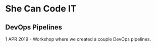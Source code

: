 # She Can Code IT

## DevOps Pipelines
1 APR 2019 - Workshop where we created a couple DevOps pipelines.
